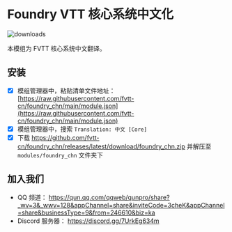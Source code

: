 # Foundry VTT 核心系统中文化
![downloads](https://img.shields.io/github/downloads/fvtt-cn/foundry_chn/total)

本模组为 FVTT 核心系统中文翻译。

## 安装
- [x] 模组管理器中，粘贴清单文件地址： [https://raw.githubusercontent.com/fvtt-cn/foundry_chn/main/module.json](https://raw.githubusercontent.com/fvtt-cn/foundry_chn/main/module.json)
- [x] 模组管理器中，搜索 `Translation: 中文 [Core]`
- [x] 下载 https://github.com/fvtt-cn/foundry_chn/releases/latest/download/foundry_chn.zip 并解压至 `modules/foundry_chn` 文件夹下

## 加入我们
- QQ 频道： https://qun.qq.com/qqweb/qunpro/share?_wv=3&_wwv=128&appChannel=share&inviteCode=3cheK&appChannel=share&businessType=9&from=246610&biz=ka
- Discord 服务器： https://discord.gg/7UrkEg634m
